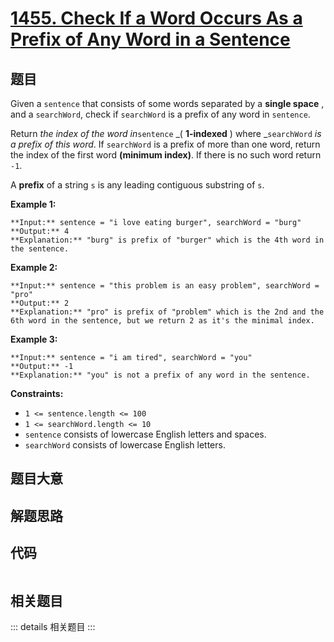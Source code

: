 # [1455. Check If a Word Occurs As a Prefix of Any Word in a Sentence](https://leetcode.com/problems/check-if-a-word-occurs-as-a-prefix-of-any-word-in-a-sentence)

## 题目

Given a `sentence` that consists of some words separated by a **single space**
, and a `searchWord`, check if `searchWord` is a prefix of any word in
`sentence`.

Return _the index of the word in_`sentence` _( **1-indexed** ) where
_`searchWord` _is a prefix of this word_. If `searchWord` is a prefix of more
than one word, return the index of the first word **(minimum index)**. If
there is no such word return `-1`.

A **prefix** of a string `s` is any leading contiguous substring of `s`.



**Example 1:**

    
    
    **Input:** sentence = "i love eating burger", searchWord = "burg"
    **Output:** 4
    **Explanation:** "burg" is prefix of "burger" which is the 4th word in the sentence.
    

**Example 2:**

    
    
    **Input:** sentence = "this problem is an easy problem", searchWord = "pro"
    **Output:** 2
    **Explanation:** "pro" is prefix of "problem" which is the 2nd and the 6th word in the sentence, but we return 2 as it's the minimal index.
    

**Example 3:**

    
    
    **Input:** sentence = "i am tired", searchWord = "you"
    **Output:** -1
    **Explanation:** "you" is not a prefix of any word in the sentence.
    



**Constraints:**

  * `1 <= sentence.length <= 100`
  * `1 <= searchWord.length <= 10`
  * `sentence` consists of lowercase English letters and spaces.
  * `searchWord` consists of lowercase English letters.


## 题目大意

## 解题思路

## 代码

```javascript

```

## 相关题目

::: details 相关题目
:::
